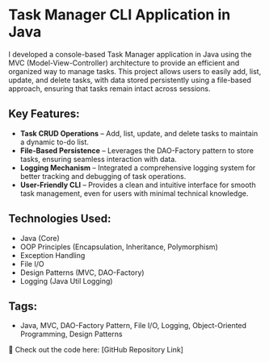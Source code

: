 # Task Manager CLI Application in Java

I developed a console-based Task Manager application in Java using the MVC (Model-View-Controller) architecture to provide an efficient and organized way to manage tasks. This project allows users to easily add, list, update, and delete tasks, with data stored persistently using a file-based approach, ensuring that tasks remain intact across sessions.

## Key Features:
- **Task CRUD Operations** – Add, list, update, and delete tasks to maintain a dynamic to-do list.
- **File-Based Persistence** – Leverages the DAO-Factory pattern to store tasks, ensuring seamless interaction with data.
- **Logging Mechanism** – Integrated a comprehensive logging system for better tracking and debugging of task operations.
- **User-Friendly CLI** – Provides a clean and intuitive interface for smooth task management, even for users with minimal technical knowledge.

## Technologies Used:
- Java (Core)
- OOP Principles (Encapsulation, Inheritance, Polymorphism)
- Exception Handling
- File I/O
- Design Patterns (MVC, DAO-Factory)
- Logging (Java Util Logging)

## Tags:
- Java, MVC, DAO-Factory Pattern, File I/O, Logging, Object-Oriented Programming, Design Patterns

🔗 Check out the code here: [GitHub Repository Link]
